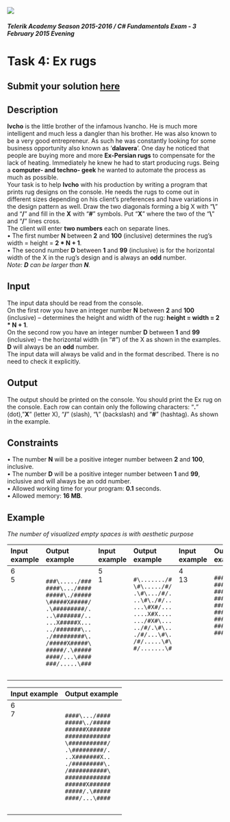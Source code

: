 ﻿<img src="https://raw.githubusercontent.com/TelerikAcademy/Common/master/logos/telerik-header-logo.png" />

#### _Telerik Academy Season 2015-2016 / C# Fundamentals Exam - 3 February 2015 Evening_

# Task 4: Ex rugs

## Submit your solution [here](http://bgcoder.com/Contests/Practice/Index/205#3)

## Description   

**Ivcho** is the little brother of the infamous Ivancho. He is much more intelligent and much less a dangler than his brother. He was also known to be a very good entrepreneur. As such he was constantly looking for some business opportunity also known as ‘**dalavera**’. One day he noticed that people are buying more and more **Ex-Persian rugs** to compensate for the lack of heating. Immediately he knew he had to start producing rugs. Being a **computer- and techno- geek** he wanted to automate the process as much as possible.  
Your task is to help **Ivcho** with his production by writing a program that prints rug designs on the console. He needs the rugs to come out in different sizes depending on his client’s preferences and have variations in the design pattern as well. Draw the two diagonals forming a big X with “**\\**” and “**/**” and fill in the **X** with “**#**” symbols. Put “**X**” where the two of the “**\\**” and “**/**” lines cross.   
The client will enter **two numbers** each on separate lines.  
•	The first number **N** between **2** and **100** (inclusive) determines the rug’s width = height = **2 * N + 1**.  
•	The second number **D** between **1** and **99** (inclusive) is for the horizontal width of the X in the rug’s design and is always an **odd** number.  
_Note: **D** can be larger than **N**._



## Input  

The input data should be read from the console.  
On the first row you have an integer number **N** between **2** and **100** (inclusive) – determines the height and width of the rug: **height = width = 2 * N + 1**.   
On the second row you have an integer number **D** between **1** and **99** (inclusive) – the horizontal width (in “#”) of the X as shown in the examples. **D** will always be an **odd** number.  
The input data will always be valid and in the format described. There is no need to check it explicitly.

## Output

The output should be printed on the console.
You should print the Ex rug on the console. Each row can contain only the following characters: “**.**” (dot),”**X**” (letter X), “**/**” (slash), “**\\**” (backslash) and “**#**” (hashtag). As shown in the example.

## Constraints

•	The number **N** will be a positive integer number between **2** and **100**, inclusive.  
•	The number **D** will be a positive integer number between **1** and **99**, inclusive and will always be an odd number.  
•	Allowed working time for your program: **0.1** seconds.  
•	Allowed memory: **16 MB**.

## Example

_The number of visualized empty spaces is with aesthetic purpose_

|Input example|Output example|Input example|Output example|Input example|Output example|
|:-------------|:--------------|:-------------|:--------------|:-------------|:--------------|
|6<br/>5<br/><br/><br/><br/><br/><br/><br/><br/><br/><br/><br/><br/>|`###\...../###`<br/>`####\.../####`<br/>`#####\./#####`<br/>`\#####X#####/`<br/>`.\#########/.`<br/>`..\#######/..`<br/>`...X#####X...`<br/>`../#######\..`<br/>`./#########\.`<br/>`/#####X#####\`<br/>`#####/.\#####`<br/>`####/...\####`<br/>`###/.....\###`|5<br/>1<br/><br/><br/><br/><br/><br/><br/><br/><br/><br/><br/><br/>|`#\......./#`<br/>`\#\...../#/`<br/>`.\#\.../#/.`<br/>`..\#\./#/..`<br/>`...\#X#/...`<br/>`....X#X....`<br/>`.../#X#\...`<br/>`../#/.\#\..`<br/>`./#/...\#\.`<br/>`/#/.....\#\`<br/>`#/.......\#`<br/><br/><br/>|4<br/>13<br/><br/><br/><br/><br/><br/><br/><br/><br/><br/><br/><br/>|`#########`<br/>`#########`<br/>`#########`<br/>`#########`<br/>`#########`<br/>`#########`<br/>`#########`<br/>`#########`<br/>`#########`<br/><br/><br/><br/><br/>|

|Input example|Output example|
|:-------------|:--------------|
|6<br/>7<br/><br/><br/><br/><br/><br/><br/><br/><br/><br/><br/><br/>|`####\.../####`<br/>`#####\./#####`<br/>`######X######`<br/>`#############`<br/>`\###########/`<br/>`.\#########/.`<br/>`..X#######X..`<br/>`./#########\.`<br/>`/###########\`<br/>`#############`<br/>`######X######`<br/>`#####/.\#####`<br/>`####/...\####`|
